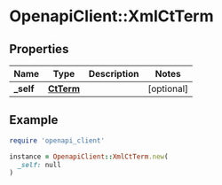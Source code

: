 # OpenapiClient::XmlCtTerm

## Properties

| Name | Type | Description | Notes |
| ---- | ---- | ----------- | ----- |
| **_self** | [**CtTerm**](CtTerm.md) |  | [optional] |

## Example

```ruby
require 'openapi_client'

instance = OpenapiClient::XmlCtTerm.new(
  _self: null
)
```

